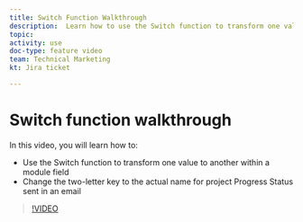 ```yaml
---
title: Switch Function Walkthrough
description:  Learn how to use the Switch function to transform one value to another within a module field in [!DNL Adobe Workfront Fusion].
topic: 
activity: use
doc-type: feature video
team: Technical Marketing
kt: Jira ticket 

---
```

# Switch function walkthrough

In this video, you will learn how to:

* Use the Switch function to transform one value to another within a module field
* Change the two-letter key to the actual name for project Progress Status sent in an email

>[!VIDEO](https://video.tv.adobe.com/v/335289/?quality=12)
